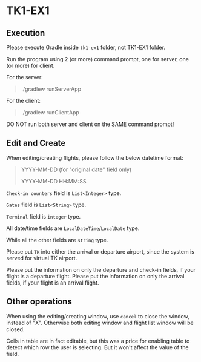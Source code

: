 # TK1-EX1
Execution
-------------------------
Please execute Gradle inside `tk1-ex1` folder, not TK1-EX1 folder.

Run the program using 2 (or more) command prompt, one for server, one (or more) for client.

For the server:
> ./gradlew runServerApp

For the client:
> ./gradlew runClientApp

DO NOT run both server and client on the SAME command prompt!


Edit and Create
-------------------------
When editing/creating flights, please follow the below datetime format:
> YYYY-MM-DD (for "original date" field only)
> 
> YYYY-MM-DD HH:MM:SS

`Check-in counters` field is `List<Integer>` type.

`Gates` field is `List<String>` type.

`Terminal` field is `integer` type.

All date/time fields are `LocalDateTime`/`LocalDate` type.

While all the other fields are `string` type.

Please put `TK` into either the arrival or departure airport, since the system is served for virtual TK airport.

Please put the information on only the departure and check-in fields, if your flight is a departure flight.
Please put the information on only the arrival fields, if your flight is an arrival flight.

Other operations
-------------------------
When using the editing/creating window, use `cancel` to close the window, instead of "X".
Otherwise both editing window and flight list window will be closed.

Cells in table are in fact editable, but this was a price for enabling table to detect which row the user is selecting.
But it won't affect the value of the field.

